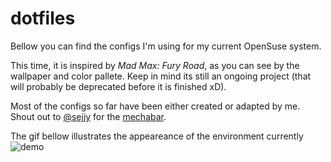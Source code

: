 # dotfiles

Bellow you can find the configs I'm using for my current OpenSuse system.

This time, it is inspired by _Mad Max: Fury Road_, as you can see by the wallpaper and color pallete. Keep in mind its still an ongoing project (that will probably be deprecated before it is finished xD).

Most of the configs so far have been either created or adapted by me. Shout out to [@sejjy](https://github.com/sejjy) for the [mechabar](https://github.com/sejjy/mechabar).

The gif bellow illustrates the appeareance of the environment currently
![demo](images/demo.gif)

